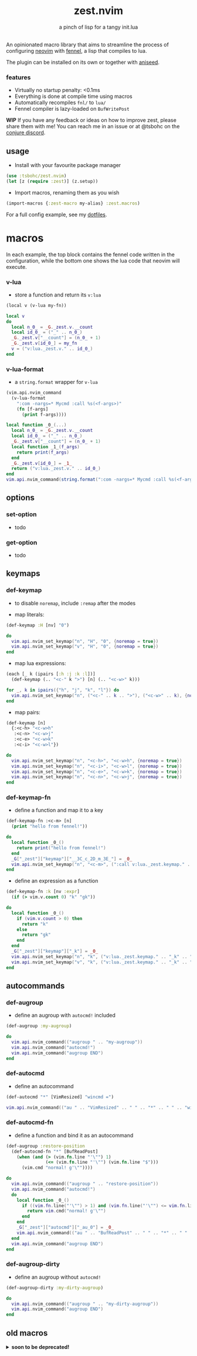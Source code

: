 <div align="center">
<h1 align="center">
  zest.nvim
</h1>
a pinch of lisp for a tangy init.lua
</div>
<br>

An opinionated macro library that aims to streamline the process of configuring [neovim](https://neovim.io/) with [fennel](https://fennel-lang.org/), a lisp that compiles to lua.

The plugin can be installed on its own or together with [aniseed](https://github.com/Olical/aniseed).

### features

- Virtually no startup penalty: <0.1ms
- Everything is done at compile time using macros
- Automatically recompiles `fnl/` to `lua/`
- Fennel compiler is lazy-loaded on `BufWritePost`

<b>WIP</b> If you have any feedback or ideas on how to improve zest, please share them with me! You can reach me in an issue or at @tsbohc on the [conjure discord](conjure.fun/discord).

## usage

- Install with your favourite package manager
```clojure
(use :tsbohc/zest.nvim)
(let [z (require :zest)] (z.setup))
```

- Import macros, renaming them as you wish
```clojure
(import-macros {:zest-macro my-alias} :zest.macros)
```

For a full config example, see my [dotfiles](https://github.com/tsbohc/.garden/tree/master/etc/nvim.d/fnl).

# macros
In each example, the top block contains the fennel code written in the configuration, while the bottom one shows the lua code that neovim will execute.

### v-lua

- store a function and return its `v:lua`

```clojure
(local v (v-lua my-fn))
```
```lua
local v
do
  local n_0_ = _G._zest.v.__count
  local id_0_ = ("_" .. n_0_)
  _G._zest.v["__count"] = (n_0_ + 1)
  _G._zest.v[id_0_] = my_fn
  v = ("v:lua._zest.v." .. id_0_)
end
```

### v-lua-format

- a `string.format` wrapper for `v-lua`

```clojure
(vim.api.nvim_command
  (v-lua-format
    ":com -nargs=* Mycmd :call %s(<f-args>)"
    (fn [f-args]
      (print f-args))))
```
```lua
local function _0_(...)
  local n_0_ = _G._zest.v.__count
  local id_0_ = ("_" .. n_0_)
  _G._zest.v["__count"] = (n_0_ + 1)
  local function _1_(f_args)
    return print(f_args)
  end
  _G._zest.v[id_0_] = _1_
  return ("v:lua._zest.v." .. id_0_)
end
vim.api.nvim_command(string.format(":com -nargs=* Mycmd :call %s(<f-args>)", _0_(...)))
```

## options

### set-option
- todo

### get-option
- todo

## keymaps

### def-keymap
- to disable `noremap`, include `:remap` after the modes

- map literals:
```clojure
(def-keymap :H [nv] "0")
```
```lua
do
  vim.api.nvim_set_keymap("n", "H", "0", {noremap = true})
  vim.api.nvim_set_keymap("v", "H", "0", {noremap = true})
end
```

- map lua expressions:
```clojure
(each [_ k (ipairs [:h :j :k :l])]
  (def-keymap (.. "<c-" k ">") [n] (.. "<c-w>" k)))
```
```lua
for _, k in ipairs({"h", "j", "k", "l"}) do
  vim.api.nvim_set_keymap("n", ("<c-" .. k .. ">"), ("<c-w>" .. k), {noremap = true})
end
```

- map pairs:
```clojure
(def-keymap [n]
  {:<c-h> "<c-w>h"
   :<c-n> "<c-w>j"
   :<c-e> "<c-w>k"
   :<c-i> "<c-w>l"})
```
```lua
do
  vim.api.nvim_set_keymap("n", "<c-h>", "<c-w>h", {noremap = true})
  vim.api.nvim_set_keymap("n", "<c-i>", "<c-w>l", {noremap = true})
  vim.api.nvim_set_keymap("n", "<c-e>", "<c-w>k", {noremap = true})
  vim.api.nvim_set_keymap("n", "<c-n>", "<c-w>j", {noremap = true})
end
```

### def-keymap-fn
- define a function and map it to a key

```clojure
(def-keymap-fn :<c-m> [n]
  (print "hello from fennel!"))
```
```lua
do
  local function _0_()
    return print("hello from fennel!")
  end
  _G["_zest"]["keymap"]["__3C_c_2D_m_3E_"] = _0_
  vim.api.nvim_set_keymap("n", "<c-m>", (":call v:lua._zest.keymap." .. "__3C_c_2D_m_3E_" .. "()<cr>"), {noremap = true})
end
```

- define an expression as a function

```clojure
(def-keymap-fn :k [nv :expr]
  (if (> vim.v.count 0) "k" "gk"))
```
```lua
do
  local function _0_()
    if (vim.v.count > 0) then
      return "k"
    else
      return "gk"
    end
  end
  _G["_zest"]["keymap"]["_k"] = _0_
  vim.api.nvim_set_keymap("n", "k", ("v:lua._zest.keymap." .. "_k" .. "()"), {expr = true, noremap = true})
  vim.api.nvim_set_keymap("v", "k", ("v:lua._zest.keymap." .. "_k" .. "()"), {expr = true, noremap = true})
end
```

## autocommands

### def-augroup
- define an augroup with `autocmd!` included

```clojure
(def-augroup :my-augroup)
```
```lua
do
  vim.api.nvim_command(("augroup " .. "my-augroup"))
  vim.api.nvim_command("autocmd!")
  vim.api.nvim_command("augroup END")
end
```

### def-autocmd
- define an autocommand

```clojure
(def-autocmd "*" [VimResized] "wincmd =")
```
```lua
vim.api.nvim_command(("au " .. "VimResized" .. " " .. "*" .. " " .. "wincmd ="))
```

### def-autocmd-fn
- define a function and bind it as an autocommand

```clojure
(def-augroup :restore-position
  (def-autocmd-fn "*" [BufReadPost]
    (when (and (> (vim.fn.line "'\"") 1)
               (<= (vim.fn.line "'\"") (vim.fn.line "$")))
      (vim.cmd "normal! g'\""))))
```
```lua
do
  vim.api.nvim_command(("augroup " .. "restore-position"))
  vim.api.nvim_command("autocmd!")
  do
    local function _0_()
      if ((vim.fn.line("'\"") > 1) and (vim.fn.line("'\"") <= vim.fn.line("$"))) then
        return vim.cmd("normal! g'\"")
      end
    end
    _G["_zest"]["autocmd"]["_au_0"] = _0_
    vim.api.nvim_command(("au " .. "BufReadPost" .. " " .. "*" .. " " .. ":call v:lua._zest.autocmd._au_0()"))
  end
  vim.api.nvim_command("augroup END")
end
```

### def-augroup-dirty
- define an augroup without `autocmd!`

```clojure
(def-augroup-dirty :my-dirty-augroup)
```
```lua
do
  vim.api.nvim_command(("augroup " .. "my-dirty-augroup"))
  vim.api.nvim_command("augroup END")
end
```

## old macros

<details>
  <summary><b>soon to be deprecated!</b></summary>

  ### se-
  - viml-esque set option

  ```clojure
  (se- encoding "utf-8")
  (se- synmaxcol 256)
  (se- number)
  (se- nowrap)
  ```
  ```lua
  vim.api.nvim_set_option("encoding", "utf-8")
  vim.api.nvim_buf_set_option(0, "synmaxcol", 256)
  vim.api.nvim_win_set_option(0, "number", true)
  vim.api.nvim_win_set_option(0, "wrap", false)
  ```

  ### li-
  - map keys literally
  ```clojure
  (li- [nv] <ScrollWheelUp> <c-y>)
  ```
  ```lua
  do
    vim.api.nvim_set_keymap("n", "<ScrollWheelUp>", "<c-y>", {noremap = true}),
    vim.api.nvim_set_keymap("v", "<ScrollWheelUp>", "<c-y>", {noremap = true})
  end
  ```

  ### ki-
  - map keys by reference
  ```clojure
  (each [_ k (ipairs [:h :j :k :l])]
    (ki- [n] (.. "<c-" k ">") (.. "<c-w>" k)))
  ```
  ```lua
  for _, k in ipairs({"h", "j", "k", "l"}) do
    require("zest.bind")("n", ("<c-" .. k .. ">"), ("<c-w>" .. k), {noremap = true})
  end
  ```

  - map keys to functions
  ```clojure
  (ki- [nvo :expr] :k (fn [] (if (> vim.v.count 0) :k :gk)))
  ```
  ```lua
  local function _0_()
    if (vim.v.count > 0) then
      return "k"
    else
      return "gk"
    end
  end
  require("zest.bind")("nvo", "k", _0_, {expr = true, noremap = true})
  ```

  ### g-
  - set global variable
  ```clojure
  (g- gruvbox_contrast_dark :soft)
  ```
  ```lua
  vim.g["gruvbox_contrast_dark"] = "soft"
  ```

  ### utils
  - *exec-* execute an ex command
  - *norm-* execute normal mode commands
  - *eval-* evaluate a vimscript expression
  - *viml-* evaluate a block of vimscript

  ```clojure
  (ki- [x] :* (fn []
    (norm- "gvy")
    (exec- (.. "/" (eval- "@\"")))
    (norm- "N")))
  ```
  ```lua
  local function _0_()
    vim.api.nvim_command("norm! gvy")
    vim.api.nvim_command(("/" .. vim.api.nvim_eval("@\"")))
    return vim.api.nvim_command("norm! N")
  end
  require("zest.bind")("x", "*", _0_, {noremap = true})
  ```

  ### misc
  - *colo-* set current colorscheme
  ```clojure
  (colo- :limestone)
  ```
  ```lua
  vim.api.nvim_exec("colo limestone", true)
  ```
  - *lead-* mapleader
  ```clojure
  (lead- " ")
  ```
  ```lua
  vim.g["mapleader"] = " "
  ```

</details>

